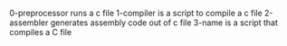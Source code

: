 0-preprocessor runs a c file
1-compiler is a script to compile a c file
2-assembler generates assembly code out of c file
3-name is a script that compiles a C file
